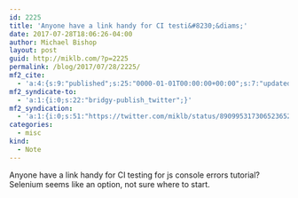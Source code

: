 ```yaml
---
id: 2225
title: 'Anyone have a link handy for CI testi&#8230;&diams;'
date: 2017-07-28T18:06:26-04:00
author: Michael Bishop
layout: post
guid: http://miklb.com/?p=2225
permalink: /blog/2017/07/28/2225/
mf2_cite:
  - 'a:4:{s:9:"published";s:25:"0000-01-01T00:00:00+00:00";s:7:"updated";s:25:"0000-01-01T00:00:00+00:00";s:8:"category";a:1:{i:0;s:0:"";}s:6:"author";a:0:{}}'
mf2_syndicate-to:
  - 'a:1:{i:0;s:22:"bridgy-publish_twitter";}'
mf2_syndication:
  - 'a:1:{i:0;s:51:"https://twitter.com/miklb/status/890995317306523652";}'
categories:
  - misc
kind:
  - Note
---
```

Anyone have a link handy for CI testing for js console errors tutorial? Selenium seems like an option, not sure where to start.